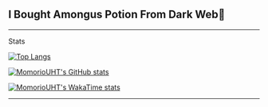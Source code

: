 ## I Bought Amongus Potion From Dark Web👋

---
Stats

[![Top Langs](https://github-readme-stats.vercel.app/api/top-langs/?username=MomorioUHT&layout=pie&langs_count=10)](https://github.com/anuraghazra/github-readme-stats)

[![MomorioUHT's GitHub stats](https://github-readme-stats.vercel.app/api?username=MomorioUHT)](https://github.com/anuraghazra/github-readme-stats)

[![MomorioUHT's WakaTime stats](https://github-readme-stats.vercel.app/api/wakatime?username=MomorioUHT)](https://github.com/anuraghazra/github-readme-stats)

---
